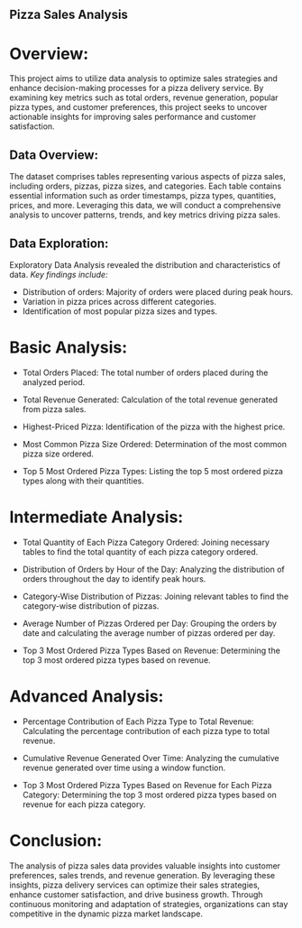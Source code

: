 ## Pizza Sales Analysis

# Overview:

This project aims to utilize data analysis to optimize sales strategies and enhance decision-making processes for a pizza delivery service. By examining key metrics such as total orders, revenue generation, popular pizza types, and customer preferences, this project seeks to uncover actionable insights for improving sales performance and customer satisfaction.

## Data Overview:

The dataset comprises tables representing various aspects of pizza sales, including orders, pizzas, pizza sizes, and categories. Each table contains essential information such as order timestamps, pizza types, quantities, prices, and more. Leveraging this data, we will conduct a comprehensive analysis to uncover patterns, trends, and key metrics driving pizza sales.

## Data Exploration:

Exploratory Data Analysis revealed the distribution and characteristics of data. 
*Key findings include:*
- Distribution of orders: Majority of orders were placed during peak hours.
- Variation in pizza prices across different categories.
- Identification of most popular pizza sizes and types.

# Basic Analysis:
 - Total Orders Placed:
The total number of orders placed during the analyzed period.

- Total Revenue Generated:
Calculation of the total revenue generated from pizza sales.

- Highest-Priced Pizza:
Identification of the pizza with the highest price.

- Most Common Pizza Size Ordered:
Determination of the most common pizza size ordered.

- Top 5 Most Ordered Pizza Types:
Listing the top 5 most ordered pizza types along with their quantities.

# Intermediate Analysis:

- Total Quantity of Each Pizza Category Ordered:
Joining necessary tables to find the total quantity of each pizza category ordered.

- Distribution of Orders by Hour of the Day:
Analyzing the distribution of orders throughout the day to identify peak hours.

- Category-Wise Distribution of Pizzas:
Joining relevant tables to find the category-wise distribution of pizzas.

- Average Number of Pizzas Ordered per Day:
Grouping the orders by date and calculating the average number of pizzas ordered per day.

- Top 3 Most Ordered Pizza Types Based on Revenue:
Determining the top 3 most ordered pizza types based on revenue.

# Advanced Analysis:
- Percentage Contribution of Each Pizza Type to Total Revenue:
Calculating the percentage contribution of each pizza type to total revenue.

- Cumulative Revenue Generated Over Time:
Analyzing the cumulative revenue generated over time using a window function.

- Top 3 Most Ordered Pizza Types Based on Revenue for Each Pizza Category:
Determining the top 3 most ordered pizza types based on revenue for each pizza category.

# Conclusion:

The analysis of pizza sales data provides valuable insights into customer preferences, sales trends, and revenue generation. By leveraging these insights, pizza delivery services can optimize their sales strategies, enhance customer satisfaction, and drive business growth. Through continuous monitoring and adaptation of strategies, organizations can stay competitive in the dynamic pizza market landscape.
